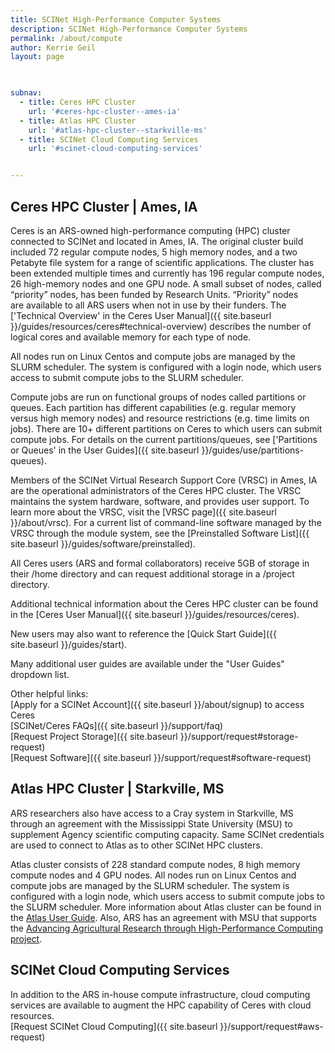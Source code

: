 ```yaml
---
title: SCINet High-Performance Computer Systems
description: SCINet High-Performance Computer Systems
permalink: /about/compute
author: Kerrie Geil
layout: page

 

subnav:
  - title: Ceres HPC Cluster
    url: '#ceres-hpc-cluster--ames-ia'
  - title: Atlas HPC Cluster
    url: '#atlas-hpc-cluster--starkville-ms'
  - title: SCINet Cloud Computing Services
    url: '#scinet-cloud-computing-services'


---
```


## Ceres HPC Cluster | Ames, IA
Ceres is an ARS-owned high-performance computing (HPC) cluster connected to SCINet and located in Ames, IA. The original cluster build included 72 regular compute nodes, 5 high memory nodes, and a two Petabyte file system for a range of scientific applications. The cluster has been extended multiple times and currently has 196 regular compute nodes, 26 high-memory nodes and one GPU node. A small subset of nodes, called “priority” nodes, has been funded by Research Units. “Priority” nodes are available to all ARS users when not in use by their funders. The ['Technical Overview' in the Ceres User Manual]({{ site.baseurl }}/guides/resources/ceres#technical-overview) describes the number of logical cores and available memory for each type of node.

All nodes run on Linux Centos and compute jobs are managed by the SLURM scheduler. The system is configured with a login node, which users access to submit compute jobs to the SLURM scheduler.

Compute jobs are run on functional groups of nodes called partitions or queues. Each partition has different capabilities (e.g. regular memory versus high memory nodes) and resource restrictions (e.g. time limits on jobs). There are 10+ different partitions on Ceres to which users can submit compute jobs. For details on the current partitions/queues, see ['Partitions or Queues' in the User Guides]({{ site.baseurl }}/guides/use/partitions-queues).

Members of the SCINet Virtual Research Support Core (VRSC) in Ames, IA are the operational administrators of the Ceres HPC cluster. The VRSC maintains the system hardware, software, and provides user support. To learn more about the VRSC, visit the [VRSC page]({{ site.baseurl }}/about/vrsc). For a current list of command-line software managed by the VRSC through the module system, see the [Preinstalled Software List]({{ site.baseurl }}/guides/software/preinstalled).

All Ceres users (ARS and formal collaborators) receive 5GB of storage in their /home directory and can request additional storage in a /project directory.

Additional technical information about the Ceres HPC cluster can be found in the [Ceres User Manual]({{ site.baseurl }}/guides/resources/ceres).

New users may also want to reference the [Quick Start Guide]({{ site.baseurl }}/guides/start).

Many additional user guides are available under the "User Guides" dropdown list.

Other helpful links:<br>
[Apply for a SCINet Account]({{ site.baseurl }}/about/signup) to access Ceres<br>
[SCINet/Ceres FAQs]({{ site.baseurl }}/support/faq)<br>
[Request Project Storage]({{ site.baseurl }}/support/request#storage-request)<br>
[Request Software]({{ site.baseurl }}/support/request#software-request)<br>


## Atlas HPC Cluster | Starkville, MS 
ARS researchers also have access to a Cray system in Starkville, MS through an agreement with the Mississippi State University (MSU) to supplement Agency scientific computing capacity. Same SCINet credentials are used to connect to Atlas as to other SCINet HPC clusters.

Atlas cluster consists of 228 standard compute nodes, 8 high memory compute nodes and 4 GPU nodes. All nodes run on Linux Centos and compute jobs are managed by the SLURM scheduler. The system is configured with a login node, which users access to submit compute jobs to the SLURM scheduler. More information about Atlas cluster can be found in the [Atlas User Guide](https://www.hpc.msstate.edu/computing/atlas). Also, ARS has an agreement with MSU that supports the [Advancing Agricultural Research through High-Performance Computing project](https://storymaps.arcgis.com/stories/38dcc50ccb8147f4b31b9fe20d19a66a). 


## SCINet Cloud Computing Services
In addition to the ARS in-house compute infrastructure, cloud computing services are available to augment the HPC capability of Ceres with cloud resources.<br>
[Request SCINet Cloud Computing]({{ site.baseurl }}/support/request#aws-request)

<!--
## Page specific instructions
Ceres
configuration
nodes storage queues
operators
network connections
links to operating docs
Info on next generation HPS's coming online
-->

